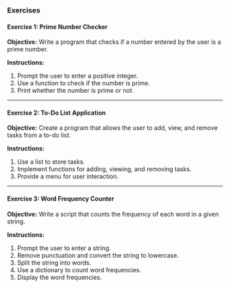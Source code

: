 ### **Exercises**

#### **Exercise 1: Prime Number Checker**

**Objective:** Write a program that checks if a number entered by the user is a prime number.

**Instructions:**

1. Prompt the user to enter a positive integer.
2. Use a function to check if the number is prime.
3. Print whether the number is prime or not.

---

#### **Exercise 2: To-Do List Application**

**Objective:** Create a program that allows the user to add, view, and remove tasks from a to-do list.

**Instructions:**

1. Use a list to store tasks.
2. Implement functions for adding, viewing, and removing tasks.
3. Provide a menu for user interaction.

---

#### **Exercise 3: Word Frequency Counter**

**Objective:** Write a script that counts the frequency of each word in a given string.

**Instructions:**

1. Prompt the user to enter a string.
2. Remove punctuation and convert the string to lowercase.
3. Split the string into words.
4. Use a dictionary to count word frequencies.
5. Display the word frequencies.

